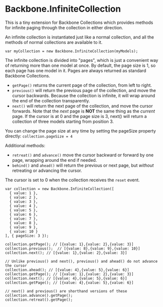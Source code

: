 Backbone.InfiniteCollection
===========================

This is a tiny extension for Backbone Collections which provides methods for infinite paging through the collection
in either direction.

An infinite collection is instantiated just like a normal collection, and all the methods of normal collections are
available to it.

```
var myCollection = new Backbone.InfiniteCollection(myModels);
```

The infinite collection is divided into "pages", which is just a convenient way of returning more than one model
at once. By default, the page size is 1, so each page has one model in it. Pages are always returned as standard
Backbone Collections.

* ```getPage()``` returns the current page of the collection, from left to right.
* ```previous()``` will return the previous page of the collection, and move the cursor backwards. Because the 
collection is infinite, it will wrap around the end of the collection transparently.
* ```next()``` will return the next page of the collection, and move the cursor forwards. Note that the *next* page
is **NOT** the same thing as the *current* page. If the cursor is at 0 and the page size is 3, next() will return
a collection of three models starting from position 3.

You can change the page size at any time by setting the pageSize property directly: ```collection.pageSize = 4```

Additional methods:

* ```retreat()``` and ```advance()``` move the cursor backward or forward by one page, wrapping around the end if 
needed.
* ```behind()``` and ```ahead()``` will return the previous or next page, but *without* retreating or advancing
the cursor.

The cursor is set to 0 when the collection receives the ```reset``` event.

```
var collection = new Backbone.InfiniteCollection([
  { value: 1 },
  { value: 2 },
  { value: 3 },
  { value: 4 },
  { value: 5 },
  { value: 6 },
  { value: 7 },
  { value: 8 },
  { value: 9 },
  { value: 10 }
], { pageSize: 3 });

collection.getPage(); // [{value: 1},{value: 2},{value: 3}]
collection.previous();  // [{value: 8},{value: 9},{value: 10}]
collection.next(); // [{value: 1},{value: 2},{value: 3}]

// Unlike previous() and next(), previous() and ahead() do not advance the cursor
collection.ahead(); // [{value: 4},{value: 5},{value: 6}]
collection.getPage(); // [{value: 1},{value: 2},{value: 3}]
collection.next(); // [{value: 4},{value: 5},{value: 6}]
collection.getPage(); // [{value: 4},{value: 5},{value: 6}]

// next() and previous() are shorthand versions of these
collection.advance().getPage();
collection.retreat().getPage();
```